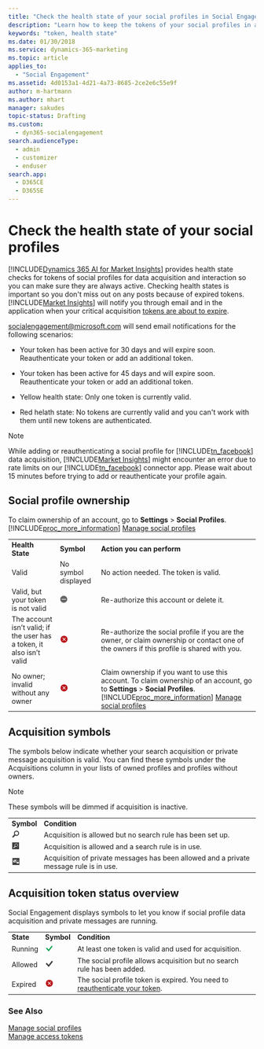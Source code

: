 ```yaml
---
title: "Check the health state of your social profiles in Social Engagement | Microsoft Docs"
description: "Learn how to keep the tokens of your social profiles in a healthy state."
keywords: "token, health state"
ms.date: 01/30/2018
ms.service: dynamics-365-marketing
ms.topic: article
applies_to: 
  - "Social Engagement"
ms.assetid: 4d0153a1-4d21-4a73-8685-2ce2e6c55e9f
author: m-hartmann
ms.author: mhart
manager: sakudes
topic-status: Drafting
ms.custom: 
  - dyn365-socialengagement
search.audienceType: 
  - admin
  - customizer
  - enduser
search.app: 
  - D365CE
  - D365SE
---
```


# Check the health state of your social profiles
[!INCLUDE[Dynamics 365 AI for Market Insights](../includes/pn-market-insights-long.md)] provides health state checks for tokens of social profiles for data acquisition and interaction so you can make sure they are always active. Checking health states is important so you don't miss out on any posts because of expired tokens. [!INCLUDE[Market Insights](../includes/pn-market-insights-short.md)] will notify you through email and in the application when your critical acquisition [tokens are about to expire](manage-access-tokens.md).  

 socialengagement@microsoft.com will send email notifications for the following scenarios:  

-   Your token has been active for 30 days and will expire soon. Reauthenticate your token or add an additional token.  

-   Your token has been active for 45 days and will expire soon. Reauthenticate your token or add an additional token.  

-   Yellow health state: Only one token is currently valid.  

-   Red helath state: No tokens are currently valid and you can't work with them until new tokens are authenticated.  


> [!NOTE]
> While adding or reauthenticating a social profile for [!INCLUDE[tn_facebook](../includes/tn-facebook.md)] data acquisition, [!INCLUDE[Market Insights](../includes/pn-market-insights-short.md)] might encounter an error due to rate limits on our [!INCLUDE[tn_facebook](../includes/tn-facebook.md)] connector app. Please wait about 15 minutes before trying to add or reauthenticate your profile again.

## Social profile ownership  
 To claim ownership of an account, go to **Settings** > **Social Profiles**. [!INCLUDE[proc_more_information](../includes/proc-more-information.md)] [Manage social profiles](manage-social-profiles.md)  


|                                                                       |                                                                                                                    |                                                                                                                                                                                                                                                          |
|-----------------------------------------------------------------------|--------------------------------------------------------------------------------------------------------------------|----------------------------------------------------------------------------------------------------------------------------------------------------------------------------------------------------------------------------------------------------------|
|                           **Health State**                            |                                                     **Symbol**                                                     |                                                                                                                **Action you can perform**                                                                                                                |
|                                 Valid                                 |                                                No symbol displayed                                                 |                                                                                                          No action needed. The token is valid.                                                                                                           |
|                  Valid, but your token is not valid                   | ![at least one token is not valid symbol](media/token-not-valid-icon.png "At least one token is not valid symbol") |                                                                                                         Re-authorize this account or delete it.                                                                                                          |
| The account isn’t valid; if the user has a token, it also isn’t valid |                   ![no valid token symbol](media/token-missing-icon.png "No valid token symbol")                   |                                                        Re-authorize the social profile if you are the owner, or claim ownership or contact one of the owners if this profile is shared with you.                                                         |
|                  No owner; invalid without any owner                  |                     ![no ownership symbol](media/no-ownership-icon.png "No Ownership symbol")                      | Claim ownership if you want to use this account. To claim ownership of an account, go to **Settings** > **Social Profiles**. [!INCLUDE[proc_more_information](../includes/proc-more-information.md)] [Manage social profiles](manage-social-profiles.md) |

## Acquisition symbols  
 The symbols below indicate whether your search acquisition or private message acquisition is valid. You can find these symbols under the Acquisitions column in your lists of owned profiles and profiles without owners.  

> [!NOTE]
>  These symbols will be dimmed if acquisition is inactive.  

|||  
|-|-|  
|**Symbol**|**Condition**|  
|![search button](media/magnifier-icon.png "Search button")|Acquisition is allowed but no search rule has been set up.|  
|![keywords symbol](media/keywords-search-rule-icon.png "Keywords symbol")|Acquisition is allowed and a search rule is in use.|  
|![private messages symbol](media/private-message-icon.png "Private messages symbol")|Acquisition of private messages has been allowed and a private message rule is in use.|  

## Acquisition token status overview  
 Social Engagement displays symbols to let you know if social profile data acquisition and private messages are running.  

||||  
|-|-|-|  
|**State**|**Symbol**|**Condition**|  
|Running|![indicates that data acquisition and private messages are running for this social profile](media/valid-token-icon.png "Indicates that data acquisition and private messages are running for this social profile")|At least one token is valid and used for acquisition.|  
|Allowed|![acquisition allowed symbol](media/acquition-allowed-icon.png "Acquisition Allowed symbol")|The social profile allows acquisition but no search rule has been added.|  
|Expired|![no valid token symbol](media/token-missing-icon.png "No valid token symbol")|The social profile token is expired. You need to [reauthenticate your token](manage-access-tokens.md#reauthenticate-a-token).|  

### See Also  
 [Manage social profiles](manage-social-profiles.md)   
 [Manage access tokens](manage-access-tokens.md)
